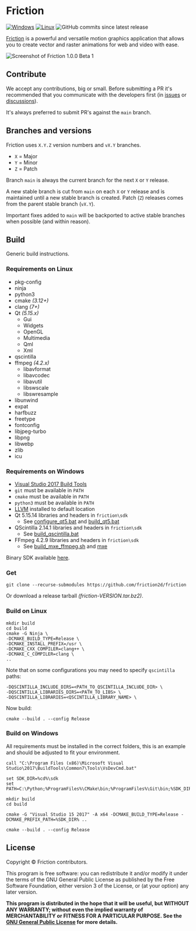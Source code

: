 # Friction

[![Windows](https://github.com/friction2d/friction/actions/workflows/windows.yml/badge.svg)](https://github.com/friction2d/friction/actions/workflows/windows.yml?query=branch%3Amain) [![Linux](https://github.com/friction2d/friction/actions/workflows/linux.yml/badge.svg)](https://github.com/friction2d/friction/actions/workflows/linux.yml?query=branch%3Amain) ![GitHub commits since latest release](https://img.shields.io/github/commits-since/friction2d/friction/latest)

[Friction](https://friction.graphics) is a powerful and versatile motion graphics application that allows you to create vector and raster animations for web and video with ease.

![Screenshot of Friction 1.0.0 Beta 1](https://friction.graphics/assets/screenshots/100/friction-100b1-screenshot.png?v=1)

## Contribute

We accept any contributions, big or small. Before submitting a PR it's recommended that you communicate with the developers first (in [issues](https://github.com/friction2d/friction/issues) or [discussions](https://github.com/friction2d/friction/discussions)).

It's always preferred to submit PR's against the `main` branch.

## Branches and versions

Friction uses `X.Y.Z` version numbers and `vX.Y` branches.

* `X` = Major
* `Y` = Minor
* `Z` = Patch

Branch `main` is always the current branch for the next `X` or `Y` release.

A new stable branch is cut from `main` on each `X` or `Y` release and is maintained until a new stable branch is created. Patch (`Z`) releases comes from the parent stable branch (`vX.Y`).

Important fixes added to `main` will be backported to active stable branches when possible (and within reason).

## Build

Generic build instructions.

### Requirements on Linux

* pkg-config
* ninja
* python3
* cmake *(3.12+)*
* clang *(7+)*
* Qt *(5.15.x)*
    * Gui
    * Widgets
    * OpenGL
    * Multimedia
    * Qml
    * Xml
* qscintilla
* ffmpeg *(4.2.x)*
    * libavformat
    * libavcodec
    * libavutil
    * libswscale
    * libswresample
* libunwind
* expat
* harfbuzz
* freetype
* fontconfig
* libjpeg-turbo
* libpng
* libwebp
* zlib
* icu

### Requirements on Windows

* [Visual Studio 2017 Build Tools](https://aka.ms/vs/15/release/vs_buildtools.exe)
* `git` must be available in `PATH`
* `cmake` must be available in `PATH`
* `python3` must be available in `PATH`
* [LLVM](https://github.com/llvm/llvm-project/releases/download/llvmorg-15.0.7/LLVM-15.0.7-win64.exe) installed to default location
* Qt 5.15.14 libraries and headers in `friction\sdk`
  * See [configure_qt5.bat](src/scripts/configure_qt5.bat) and [build_qt5.bat](src/scripts/build_qt5.bat)
* QScintilla 2.14.1 libraries and headers in `friction\sdk`
  * See [build_qscintilla.bat](src/scripts/build_qscintilla.bat)
* FFmpeg 4.2.9 libraries and headers in `friction\sdk`
  * See [build_mxe_ffmpeg.sh](src/scripts/build_mxe_ffmpeg.sh) and [mxe](https://github.com/friction2d/mxe)

Binary SDK available [here](https://github.com/friction2d/friction-sdk/releases).

### Get

```
git clone --recurse-submodules https://github.com/friction2d/friction
```

Or download a release tarball *(friction-VERSION.tar.bz2)*.

### Build on Linux

```
mkdir build
cd build
cmake -G Ninja \
-DCMAKE_BUILD_TYPE=Release \
-DCMAKE_INSTALL_PREFIX=/usr \
-DCMAKE_CXX_COMPILER=clang++ \
-DCMAKE_C_COMPILER=clang \
..
```
Note that on some configurations you may need to specify `qscintilla` paths:
```
-DQSCINTILLA_INCLUDE_DIRS=<PATH_TO_QSCINTILLA_INCLUDE_DIR> \
-DQSCINTILLA_LIBRARIES_DIRS=<PATH_TO_LIBS> \
-DQSCINTILLA_LIBRARIES=<QSCINTILLA_LIBRARY_NAME> \
```

Now build:

```
cmake --build . --config Release
```

### Build on Windows

All requirements must be installed in the correct folders, this is an example and should be adjusted to fit your environment.

```
call "C:\Program Files (x86)\Microsoft Visual Studio\2017\BuildTools\Common7\Tools\VsDevCmd.bat"

set SDK_DIR=%cd%\sdk
set PATH=C:\Python;%ProgramFiles%\CMake\bin;%ProgramFiles%\Git\bin;%SDK_DIR%\bin;%PATH%

mkdir build
cd build

cmake -G "Visual Studio 15 2017" -A x64 -DCMAKE_BUILD_TYPE=Release -DCMAKE_PREFIX_PATH=%SDK_DIR% ..

cmake --build . --config Release
```

## License

Copyright &copy; Friction contributors.

This program is free software: you can redistribute it and/or modify it under the terms of the GNU General Public License as published by the Free Software Foundation, either version 3 of the License, or (at your option) any later version.

**This program is distributed in the hope that it will be useful, but WITHOUT ANY WARRANTY; without even the implied warranty of MERCHANTABILITY or FITNESS FOR A PARTICULAR PURPOSE.  See the [GNU General Public License](LICENSE.md) for more details.**
